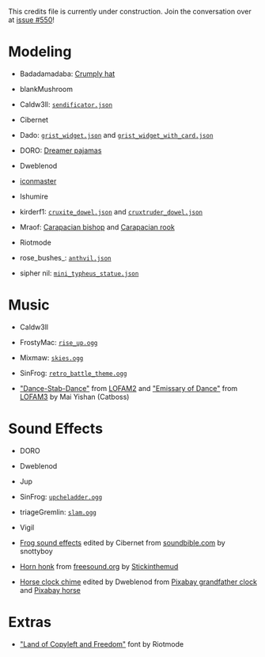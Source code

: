 
This credits file is currently under construction. Join the conversation over at [issue #550](https://github.com/lunar-sway/minestuck/issues/550)!

# Modeling

- Badadamadaba: [Crumply hat](src/main/java/com/mraof/minestuck/client/model/armor/CrumplyHatModel.java)

- blankMushroom

- Caldw3ll: [`sendificator.json`](src/main/resources/assets/minestuck/models/block/sendificator.json)

- Cibernet

- Dado: [`grist_widget.json`](src/main/resources/assets/minestuck/models/block/grist_widget.json)
and [`grist_widget_with_card.json`](src/main/resources/assets/minestuck/models/block/grist_widget_with_card.json)

- DORO: [Dreamer pajamas](src/main/java/com/mraof/minestuck/client/model/armor/DreamerPajamasModel.java)

- Dweblenod

- [iconmaster](https://github.com/iconmaster5326/)

- Ishumire

- kirderf1: [`cruxite_dowel.json`](src/main/resources/assets/minestuck/models/block/cruxite_dowel.json)
and [`cruxtruder_dowel.json`](src/main/resources/assets/minestuck/models/block/cruxtruder_dowel.json)

- Mraof: [Carapacian bishop](src/main/java/com/mraof/minestuck/client/model/entity/BishopModel.java)
and [Carapacian rook](src/main/java/com/mraof/minestuck/client/model/entity/RookModel.java)

- Riotmode

- rose_bushes_: [`anthvil.json`](src/main/resources/assets/minestuck/models/block/anthvil.json)

- sipher nil: [`mini_typheus_statue.json`](src/main/resources/assets/minestuck/models/block/mini_typheus_statue.json)

# Music

- Caldw3ll

- FrostyMac: [`rise_up.ogg`](src/main/resources/assets/minestuck/sounds/music/miscellaneous/rise_up.ogg)

- Mixmaw: [`skies.ogg`](src/main/resources/assets/minestuck/sounds/music/lands/skies.ogg)

- SinFrog: [`retro_battle_theme.ogg`](src/main/resources/assets/minestuck/sounds/records/retro_battle_theme.ogg)

- ["Dance-Stab-Dance"](src/main/resources/assets/minestuck/sounds/records/dance_stab_dance.ogg) from [LOFAM2](https://unofficialmspafans.bandcamp.com/track/dance-stab-dance)
and ["Emissary of Dance"](src/main/resources/assets/minestuck/sounds/records/emissary_of_dance.ogg) from [LOFAM3](https://unofficialmspafans.bandcamp.com/track/emissary-of-dance) by Mai Yishan (Catboss)

# Sound Effects

- DORO

- Dweblenod

- Jup

- SinFrog: [`upcheladder.ogg`](src/main/resources/assets/minestuck/sounds/random/upcheladder.ogg)

- triageGremlin: [`slam.ogg`](src/main/resources/assets/minestuck/sounds/mob/slam.ogg)

- Vigil

- [Frog sound effects](src/main/resources/assets/minestuck/sounds/mob/frog/) edited by Cibernet
from [soundbible.com](https://soundbible.com/1336-Frog-Croaking.html) by snottyboy

- [Horn honk](src/main/resources/assets/minestuck/sounds/item/horn_honk.ogg) from [freesound.org](https://freesound.org/people/Stickinthemud/sounds/27882/) by [Stickinthemud](https://freesound.org/people/Stickinthemud/)

- [Horse clock chime](src/main/resources/assets/minestuck/sounds/random/horse_clock_chime.ogg) edited by Dweblenod
from [Pixabay grandfather clock](https://pixabay.com/sound-effects/028122-clock-grandfather-ticks-amp-striking-oncemp3-75316/)
and [Pixabay horse](https://pixabay.com/sound-effects/horse-123780/)

# Extras

- ["Land of Copyleft and Freedom"](src/main/resources/assets/minestuck/font/land_of_copyleft_and_freedom.ttf) font by Riotmode

